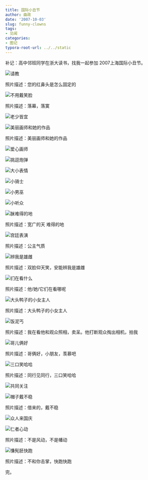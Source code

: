 ```yaml
---
title: 国际小丑节
author: 曲政
date: '2007-10-03'
slug: funny-clowns
tags:
- 见闻
categories:
- 图记
typora-root-url: ../../static
---
```


补记：高中邻班同学在浙大读书，找我一起参加 2007上海国际小丑节。

![请教](/images/2007-10-06-%E5%9B%BD%E9%99%85%E5%B0%8F%E4%B8%91%E8%8A%82/YWQY3AGWoQAAYvKLRgEohAAA&a=3&b=2&bo=wgFYAgAAAAABAL4!.jpeg)

照片描述：您的红鼻头是怎么固定的 

![不用戴笑脸](/images/2007-10-06-%E5%9B%BD%E9%99%85%E5%B0%8F%E4%B8%91%E8%8A%82/YUM*NAF.ewAAYvLazAGVqgAA&a=2&b=3&bo=IANYAgAAAAABAF4!) 

照片描述：落幕，落寞

![老少皆宜](/images/2007-10-06-%E5%9B%BD%E9%99%85%E5%B0%8F%E4%B8%91%E8%8A%82/YeleOgF.gAAAYrffzwFfpgAA&a=2&b=3&bo=IANYAgAAAAABAF4!)

![美丽画师和她的作品](/images/2007-10-06-%E5%9B%BD%E9%99%85%E5%B0%8F%E4%B8%91%E8%8A%82/YbdSywEvqAAAYh*hOwFIfwAA&a=3&b=2&bo=IANYAgAAAAABAF4!.jpeg)

照片描述：美丽画师和她的作品

![爱心画师](/images/2007-10-06-%E5%9B%BD%E9%99%85%E5%B0%8F%E4%B8%91%E8%8A%82/YeoF2QFmogAAYlR51AHNqAAA&bo=wgFYAgAAAAABAL4!.jpeg)

![挑逗炮弹](/images/2007-10-06-%E5%9B%BD%E9%99%85%E5%B0%8F%E4%B8%91%E8%8A%82/YTe5MgG*gAAAYhyT2gHgogAA&a=2&b=3&bo=IANYAgAAAAABAF4!.jpeg)

![大小表情](/images/2007-10-06-%E5%9B%BD%E9%99%85%E5%B0%8F%E4%B8%91%E8%8A%82/YfbXzAE4qQAAYiqPRgHPgwAA&a=3&b=2&bo=wgFYAgAAAAABAL4!.jpeg)

![小骑士](/images/2007-10-06-%E5%9B%BD%E9%99%85%E5%B0%8F%E4%B8%91%E8%8A%82/YUhhzgFDqQAAYj2s4AFaoAAA&bo=wgFYAgAAAAABAL4!.jpeg)

![小男巫](/images/2007-10-06-%E5%9B%BD%E9%99%85%E5%B0%8F%E4%B8%91%E8%8A%82/Ybpp0QGOqAAAYkhyQAHZfwAA&a=3&b=2&bo=IANYAgAAAAABAF4!.jpeg)

![小听众](/images/2007-10-06-%E5%9B%BD%E9%99%85%E5%B0%8F%E4%B8%91%E8%8A%82/YSBINwFwfgAAYpuURgEpgAAA&bo=IANYAgAAAAABAF4!.jpeg)

![脒难得的地](/images/2007-10-06-%E5%9B%BD%E9%99%85%E5%B0%8F%E4%B8%91%E8%8A%82/YftkPQFleQAAYvaSRgGvgAAA&bo=IANYAgAAAAABAF4!.jpeg)

照片描述：宽广的天 难得的地

![宫廷表演](/images/2007-10-06-%E5%9B%BD%E9%99%85%E5%B0%8F%E4%B8%91%E8%8A%82/YewA1gFhqAAAYiav4AGcogAA&bo=IANYAgAAAAABAF4!.jpeg)

照片描述：公主气质

![辨我是雄雌](/images/2007-10-06-%E5%9B%BD%E9%99%85%E5%B0%8F%E4%B8%91%E8%8A%82/YYMG2QH1nwAAYmLkzwFPqAAA&bo=wgFYAgAAAAABAL4!.jpeg)

照片描述：双脸仰天笑，安能辨我是雄雌

![们在看什么](/images/2007-10-06-%E5%9B%BD%E9%99%85%E5%B0%8F%E4%B8%91%E8%8A%82/YSML2QENoQAAYk3fOwEtfgAA&a=3&b=2&bo=wgFYAgAAAAABAL4!.jpeg)

照片描述：他/她/它们在看哪呢

![大头鸭子的小女主人](/images/2007-10-06-%E5%9B%BD%E9%99%85%E5%B0%8F%E4%B8%91%E8%8A%82/YXdONwGIfQAAYuW5MgEdegAA&bo=wgFYAgAAAAABAL4!.jpeg)

照片描述：大头鸭子的小女主人

![饭泥丐](/images/2007-10-06-%E5%9B%BD%E9%99%85%E5%B0%8F%E4%B8%91%E8%8A%82/Ycmg3QFingAAYl2dSQGCggAA&a=3&b=2&bo=IANYAgAAAAABAF4!.jpeg)

照片描述：我在看他和观众照相，卖呆。他打断观众掏出相机，拍我

![哥儿俩好](/images/2007-10-06-%E5%9B%BD%E9%99%85%E5%B0%8F%E4%B8%91%E8%8A%82/YW3DNQFufwAAYrmC1wE2pAAA&a=2&b=3&bo=IANYAgAAAAABAF4!.jpeg)

照片描述：哥俩好，小朋友，羡慕吧

![三口笑哈哈](/images/2007-10-06-%E5%9B%BD%E9%99%85%E5%B0%8F%E4%B8%91%E8%8A%82/YWWs4AHAoAAAYrH*QQFpgQAA&a=3&b=2&bo=IANYAgAAAAABAF4!.jpeg)

照片描述：同行见同行，三口笑哈哈

![共同关注](/images/2007-10-06-%E5%9B%BD%E9%99%85%E5%B0%8F%E4%B8%91%E8%8A%82/YQP81QGZqQAAYmjkOwG3fgAA&a=3&b=2&bo=wgFYAgAAAAABAL4!.jpeg)

![帽子戴不稳](/images/2007-10-06-%E5%9B%BD%E9%99%85%E5%B0%8F%E4%B8%91%E8%8A%82/YXzs0gEEqQAAYmGv4AG6oAAA&bo=IANYAgAAAAABAF4!.jpeg)

照片描述：借来的，戴不稳

![众人来国庆](/images/2007-10-06-%E5%9B%BD%E9%99%85%E5%B0%8F%E4%B8%91%E8%8A%82/YbnmOwEMfQAAYjNrPQFofgAA&bo=wgFYAgAAAAABAL4!.jpeg)

![仁者心动](/images/2007-10-06-%E5%9B%BD%E9%99%85%E5%B0%8F%E4%B8%91%E8%8A%82/YSfGNQEggQAAYvbHNQEzfQAA&bo=IANYAgAAAAABAF4!.jpeg)

照片描述：不是风动，不是幡动

![慊髡胚快跑](/images/2007-10-06-%E5%9B%BD%E9%99%85%E5%B0%8F%E4%B8%91%E8%8A%82/YZ.GQwGJggAAYqx0QAEugQAA&bo=IANYAgAAAAABAF4!)

照片描述：不和你击掌，快跑快跑

完。  